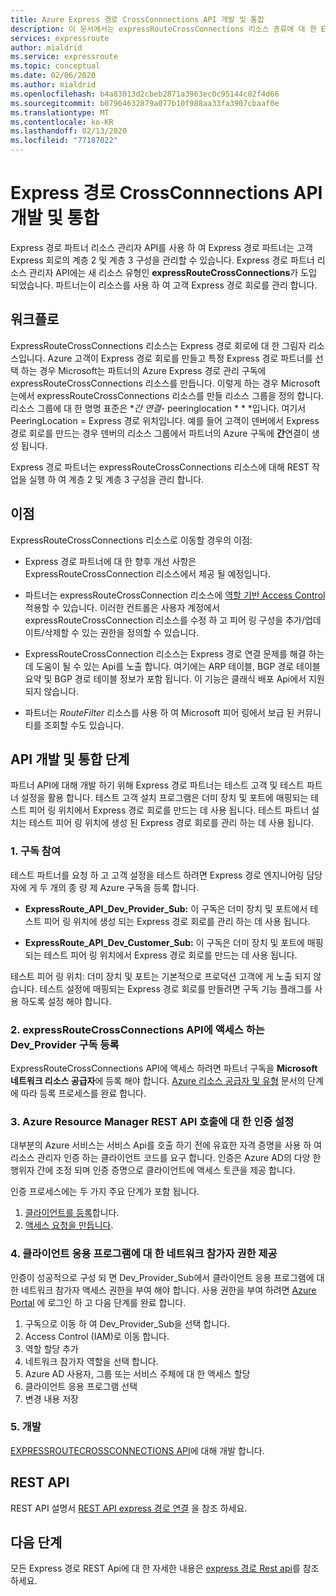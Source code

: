 ```yaml
---
title: Azure Express 경로 CrossConnnections API 개발 및 통합
description: 이 문서에서는 expressRouteCrossConnections 리소스 종류에 대 한 Express 경로 파트너에 대 한 자세한 개요를 제공 합니다.
services: expressroute
author: mialdrid
ms.service: expressroute
ms.topic: conceptual
ms.date: 02/06/2020
ms.author: mialdrid
ms.openlocfilehash: b4a83013d2cbeb2871a3963ec0c95144c02f4d66
ms.sourcegitcommit: b07964632879a077b10f988aa33fa3907cbaaf0e
ms.translationtype: MT
ms.contentlocale: ko-KR
ms.lasthandoff: 02/13/2020
ms.locfileid: "77187022"
---
```

# <a name="expressroute-crossconnnections-api-development-and-integration"></a>Express 경로 CrossConnnections API 개발 및 통합

Express 경로 파트너 리소스 관리자 API를 사용 하 여 Express 경로 파트너는 고객 Express 회로의 계층 2 및 계층 3 구성을 관리할 수 있습니다. Express 경로 파트너 리소스 관리자 API에는 새 리소스 유형인 **expressRouteCrossConnections**가 도입 되었습니다. 파트너는이 리소스를 사용 하 여 고객 Express 경로 회로를 관리 합니다.

## <a name="workflow"></a>워크플로

ExpressRouteCrossConnections 리소스는 Express 경로 회로에 대 한 그림자 리소스입니다. Azure 고객이 Express 경로 회로를 만들고 특정 Express 경로 파트너를 선택 하는 경우 Microsoft는 파트너의 Azure Express 경로 관리 구독에 expressRouteCrossConnections 리소스를 만듭니다. 이렇게 하는 경우 Microsoft는에서 expressRouteCrossConnections 리소스를 만들 리소스 그룹을 정의 합니다. 리소스 그룹에 대 한 명명 표준은 **간 연결-* peeringlocation * * *입니다. 여기서 PeeringLocation = Express 경로 위치입니다. 예를 들어 고객이 덴버에서 Express 경로 회로를 만드는 경우 덴버의 리소스 그룹에서 파트너의 Azure 구독에 **간**연결이 생성 됩니다.

Express 경로 파트너는 expressRouteCrossConnections 리소스에 대해 REST 작업을 실행 하 여 계층 2 및 계층 3 구성을 관리 합니다.

## <a name="benefits"></a>이점

ExpressRouteCrossConnections 리소스로 이동할 경우의 이점:

* Express 경로 파트너에 대 한 향후 개선 사항은 ExpressRouteCrossConnection 리소스에서 제공 될 예정입니다.

* 파트너는 expressRouteCrossConnection 리소스에 [역할 기반 Access Control](https://docs.microsoft.com/azure/role-based-access-control/overview) 적용할 수 있습니다. 이러한 컨트롤은 사용자 계정에서 expressRouteCrossConnection 리소스를 수정 하 고 피어 링 구성을 추가/업데이트/삭제할 수 있는 권한을 정의할 수 있습니다.

* ExpressRouteCrossConnection 리소스는 Express 경로 연결 문제를 해결 하는 데 도움이 될 수 있는 Api를 노출 합니다. 여기에는 ARP 테이블, BGP 경로 테이블 요약 및 BGP 경로 테이블 정보가 포함 됩니다. 이 기능은 클래식 배포 Api에서 지원 되지 않습니다.

* 파트너는 *RouteFilter* 리소스를 사용 하 여 Microsoft 피어 링에서 보급 된 커뮤니티를 조회할 수도 있습니다.

## <a name="api-development-and-integration-steps"></a>API 개발 및 통합 단계

파트너 API에 대해 개발 하기 위해 Express 경로 파트너는 테스트 고객 및 테스트 파트너 설정을 활용 합니다. 테스트 고객 설치 프로그램은 더미 장치 및 포트에 매핑되는 테스트 피어 링 위치에서 Express 경로 회로를 만드는 데 사용 됩니다. 테스트 파트너 설치는 테스트 피어 링 위치에 생성 된 Express 경로 회로를 관리 하는 데 사용 됩니다.

### <a name="1-enlist-subscriptions"></a>1. 구독 참여

테스트 파트너를 요청 하 고 고객 설정을 테스트 하려면 Express 경로 엔지니어링 담당자에 게 두 개의 종 량 제 Azure 구독을 등록 합니다.
* **ExpressRoute_API_Dev_Provider_Sub:** 이 구독은 더미 장치 및 포트에서 테스트 피어 링 위치에 생성 되는 Express 경로 회로를 관리 하는 데 사용 됩니다.

* **ExpressRoute_API_Dev_Customer_Sub:** 이 구독은 더미 장치 및 포트에 매핑되는 테스트 피어 링 위치에서 Express 경로 회로를 만드는 데 사용 됩니다.

테스트 피어 링 위치: 더미 장치 및 포트는 기본적으로 프로덕션 고객에 게 노출 되지 않습니다. 테스트 설정에 매핑되는 Express 경로 회로를 만들려면 구독 기능 플래그를 사용 하도록 설정 해야 합니다.

### <a name="2-register-the-dev_provider-subscription-to-access-the-expressroutecrossconnections-api"></a>2. expressRouteCrossConnections API에 액세스 하는 Dev_Provider 구독 등록

ExpressRouteCrossConnections API에 액세스 하려면 파트너 구독을 **Microsoft 네트워크 리소스 공급자**에 등록 해야 합니다. [Azure 리소스 공급자 및 유형](/azure/azure-resource-manager/management/resource-providers-and-types#azure-portal) 문서의 단계에 따라 등록 프로세스를 완료 합니다.

### <a name="3-set-up-authentication-for-azure-resource-manager-rest-api-calls"></a>3. Azure Resource Manager REST API 호출에 대 한 인증 설정

대부분의 Azure 서비스는 서비스 Api를 호출 하기 전에 유효한 자격 증명을 사용 하 여 리소스 관리자 인증 하는 클라이언트 코드를 요구 합니다. 인증은 Azure AD의 다양 한 행위자 간에 조정 되며 인증 증명으로 클라이언트에 액세스 토큰을 제공 합니다.

인증 프로세스에는 두 가지 주요 단계가 포함 됩니다.

1. [클라이언트를 등록](https://docs.microsoft.com/rest/api/azure/#register-your-client-application-with-azure-ad)합니다.
2. [액세스 요청을 만듭니다](https://docs.microsoft.com/rest/api/azure/#create-the-request).

### <a name="4-provide-network-contributor-permission-to-the-client-application"></a>4. 클라이언트 응용 프로그램에 대 한 네트워크 참가자 권한 제공

인증이 성공적으로 구성 되 면 Dev_Provider_Sub에서 클라이언트 응용 프로그램에 대 한 네트워크 참가자 액세스 권한을 부여 해야 합니다. 사용 권한을 부여 하려면 [Azure Portal](https://ms.portal.azure.com/#home) 에 로그인 하 고 다음 단계를 완료 합니다.

1. 구독으로 이동 하 여 Dev_Provider_Sub을 선택 합니다.
2. Access Control (IAM)로 이동 합니다.
3. 역할 할당 추가
4. 네트워크 참가자 역할을 선택 합니다.
5. Azure AD 사용자, 그룹 또는 서비스 주체에 대 한 액세스 할당
6. 클라이언트 응용 프로그램 선택
7. 변경 내용 저장

### <a name="5-develop"></a>5. 개발

[EXPRESSROUTECROSSCONNECTIONS API](https://docs.microsoft.com/rest/api/expressroute/expressroutecrossconnections)에 대해 개발 합니다.

## <a name="rest-api"></a>REST API

REST API 설명서 [REST API express 경로 연결](https://docs.microsoft.com/rest/api/expressroute/expressroutecrossconnections) 을 참조 하세요.

## <a name="next-steps"></a>다음 단계

모든 Express 경로 REST Api에 대 한 자세한 내용은 [express 경로 Rest api](https://docs.microsoft.com/rest/api/expressroute/)를 참조 하세요.
